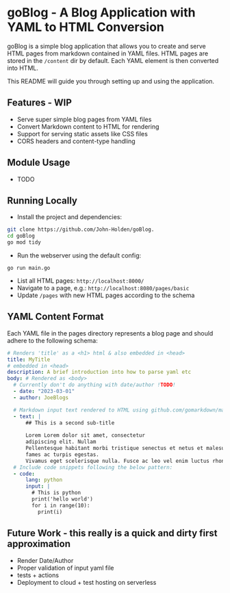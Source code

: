 # goBlog - A Blog Application with YAML to HTML Conversion

goBlog is a simple blog application that allows you to create and serve HTML pages from markdown contained in YAML files. HTML pages are stored in the `/content` dir by default. Each YAML element is then converted into HTML. 

This README will guide you through setting up and using the application.

## Features - WIP
- Serve super simple blog pages from YAML files
- Convert Markdown content to HTML for rendering
- Support for serving static assets like CSS files
- CORS headers and content-type handling

## Module Usage
- TODO

## Running Locally

- Install the project and dependencies:
```Bash
git clone https://github.com/John-Holden/goBlog.
cd goBlog
go mod tidy
```
- Run the webserver using the default config:
```
go run main.go
```
- List all HTML pages: `http://localhost:8000/`
- Navigate to a page, e.g.: `http://localhost:8080/pages/basic`
- Update `/pages` with new HTML pages according to the schema

## YAML Content Format
Each YAML file in the pages directory represents a blog page and should adhere to the following schema:

```Yaml
# Renders 'title' as a <h1> html & also embedded in <head>
title: MyTitle 
# embedded in <head>
description: A brief introduction into how to parse yaml etc
body: # Rendered as <body>
  # Currently don't do anything with date/author !TODO!
  - date: "2023-03-01"
  - author: JoeBlogs

  # Markdown input text rendered to HTML using github.com/gomarkdown/markdown pkg
  - text: | 
      ## This is a second sub-title
      
      Lorem Lorem dolor sit amet, consectetur 
      adipiscing elit. Nullam 
      Pellentesque habitant morbi tristique senectus et netus et malesuada
      fames ac turpis egestas.      
      Vivamus eget scelerisque nulla. Fusce ac leo vel enim luctus rhoncus.
  # Include code snippets following the below pattern:
  - code:
      lang: python
      input: |
        # This is python
        print('hello world')
        for i in range(10):
          print(i)

```

## Future Work - this really is a quick and dirty first approximation
- Render Date/Author
- Proper validation of input yaml file
- tests + actions
- Deployment to cloud + test hosting on serverless